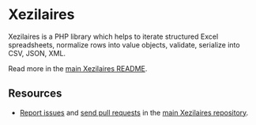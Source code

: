 # Xezilaires

Xezilaires is a PHP library which helps to iterate structured Excel spreadsheets,
normalize rows into value objects, validate, serialize into CSV, JSON, XML.

Read more in the [main Xezilaires README](https://github.com/sigwinhq/xezilaires-dev/blob/master/README.md).

## Resources

- [Report issues](https://github.com/sigwinhq/xezilaires-dev/issues)
  and [send pull requests](https://github.com/sigwinhq/xezilaires-dev/pulls)
  in the [main Xezilaires repository](https://github.com/sigwinhq/xezilaires-dev).
